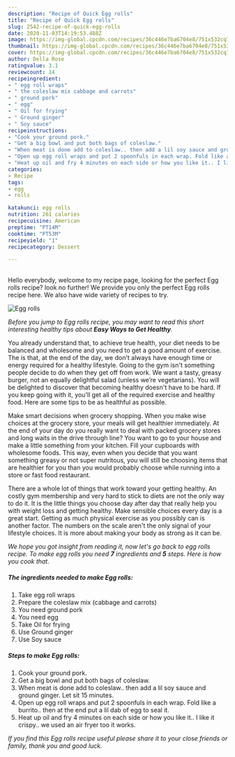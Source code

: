 ```yaml
---
description: "Recipe of Quick Egg rolls"
title: "Recipe of Quick Egg rolls"
slug: 2542-recipe-of-quick-egg-rolls
date: 2020-11-03T14:19:53.488Z
image: https://img-global.cpcdn.com/recipes/36c446e7ba6704e8/751x532cq70/egg-rolls-recipe-main-photo.jpg
thumbnail: https://img-global.cpcdn.com/recipes/36c446e7ba6704e8/751x532cq70/egg-rolls-recipe-main-photo.jpg
cover: https://img-global.cpcdn.com/recipes/36c446e7ba6704e8/751x532cq70/egg-rolls-recipe-main-photo.jpg
author: Della Rose
ratingvalue: 3.1
reviewcount: 14
recipeingredient:
- " egg roll wraps"
- " the coleslaw mix cabbage and carrots"
- " ground pork"
- " egg"
- " Oil for frying"
- " Ground ginger"
- " Soy sauce"
recipeinstructions:
- "Cook your ground pork."
- "Get a big bowl and put both bags of coleslaw."
- "When meat is done add to coleslaw.. then add a lil soy sauce and ground ginger. Let sit 15 minutes."
- "Open up egg roll wraps and put 2 spoonfuls in each wrap. Fold like a burrito.. then at the end put a lil dab of egg to seal it."
- "Heat up oil and fry 4 minutes on each side or how you like it.. I like it crispy.. we used an air fryer too it works."
categories:
- Recipe
tags:
- egg
- rolls

katakunci: egg rolls 
nutrition: 261 calories
recipecuisine: American
preptime: "PT14M"
cooktime: "PT53M"
recipeyield: "1"
recipecategory: Dessert

---
```

<br>
Hello everybody, welcome to my recipe page, looking for the perfect Egg rolls recipe? look no further! We provide you only the perfect Egg rolls recipe here. We also have wide variety of recipes to try.
<br>


![Egg rolls](https://img-global.cpcdn.com/recipes/36c446e7ba6704e8/751x532cq70/egg-rolls-recipe-main-photo.jpg)

<i>Before you jump to Egg rolls recipe, you may want to read this short interesting healthy tips about <strong>Easy Ways to Get Healthy</strong>.</i>

You already understand that, to achieve true health, your diet needs to be balanced and wholesome and you need to get a good amount of exercise. The  is that, at the end of the day, we don't always have enough time or energy required for a healthy lifestyle. Going to the gym isn't something people decide to do when they get off from work. We want a tasty, greasy burger, not an equally delightful salad (unless we’re vegetarians). You will be delighted to discover that becoming healthy doesn't have to be hard. If you keep going with it, you'll get all of the required exercise and healthy food. Here are some tips to be as healthful as possible.

Make smart decisions when grocery shopping. When you make wise choices at the grocery store, your meals will get healthier immediately. At the end of your day do you really want to deal with packed grocery stores and long waits in the drive through line? You want to go to your house and make a little something from your kitchen. Fill your cupboards with wholesome foods. This way, even when you decide that you want something greasy or not super nutritous, you will still be choosing items that are healthier for you than you would probably choose while running into a store or fast food restaurant.

There are a whole lot of things that work toward your getting healthy. An costly gym membership and very hard to stick to diets are not the only way to do it. It is the little things you choose day after day that really help you with weight loss and getting healthy. Make sensible choices every day is a great start. Getting as much physical exercise as you possibly can is another factor. The numbers on the scale aren't the only signal of your lifestyle choices. It is more about making your body as strong as it can be. 


<i>We hope you got insight from reading it, now let's go back to egg rolls recipe. To make egg rolls you need <strong>7</strong> ingredients and <strong>5</strong> steps. Here is how you cook that.
</i>

##### The ingredients needed to make Egg rolls:

1. Take  egg roll wraps
1. Prepare  the coleslaw mix (cabbage and carrots)
1. You need  ground pork
1. You need  egg
1. Take  Oil for frying
1. Use  Ground ginger
1. Use  Soy sauce


##### Steps to make Egg rolls:

1. Cook your ground pork.
1. Get a big bowl and put both bags of coleslaw.
1. When meat is done add to coleslaw.. then add a lil soy sauce and ground ginger. Let sit 15 minutes.
1. Open up egg roll wraps and put 2 spoonfuls in each wrap. Fold like a burrito.. then at the end put a lil dab of egg to seal it.
1. Heat up oil and fry 4 minutes on each side or how you like it.. I like it crispy.. we used an air fryer too it works.


<i>If you find this Egg rolls recipe useful please share it to your close friends or family, thank you and good luck.</i>
